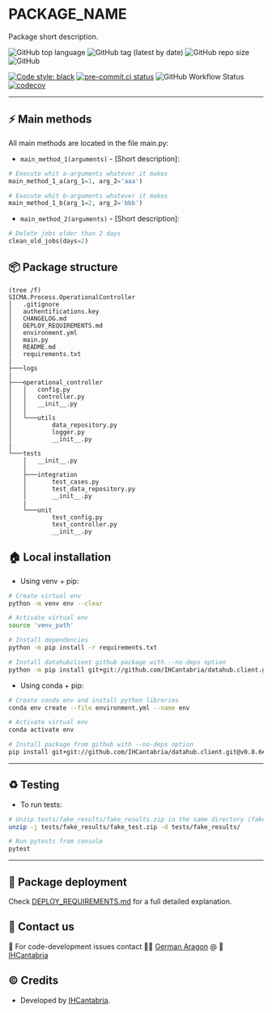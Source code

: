 
# PACKAGE_NAME
Package short description.

![GitHub top language](https://img.shields.io/github/languages/top/aragong/Python-skeleton?style=plastic)
![GitHub tag (latest by date)](https://img.shields.io/github/v/tag/aragong/Python-skeleton?label=latest%20tag&style=plastic)
![GitHub repo size](https://img.shields.io/github/repo-size/aragong/Python-skeleton?style=plastic)
![GitHub](https://img.shields.io/github/license/aragong/Python-skeleton?style=plastic)

[![Code style: black](https://img.shields.io/badge/code%20style-black-000000.svg)](https://github.com/psf/black)
[![pre-commit.ci status](https://results.pre-commit.ci/badge/github/aragong/Python-skeleton/main.svg)](https://results.pre-commit.ci/latest/github/aragong/Python-skeleton/main)
![GitHub Workflow Status](https://img.shields.io/github/workflow/status/aragong/Python-skeleton/CI?label=CI%20build&style=plastic)
[![codecov](https://codecov.io/gh/aragong/Python-skeleton/branch/main/graph/badge.svg)](https://codecov.io/gh/aragong/Python-skeleton)

---
## :zap: Main methods
All main methods are located in the file main.py:
* `main_method_1(arguments)` - [Short description]:

```python
# Execute whit a-arguments whatever it makes
main_method_1_a(arg_1=1, arg_2='aaa')

# Execute whit b-arguments whatever it makes
main_method_1_b(arg_1=2, arg_2='bbb')
```
* `main_method_2(arguments)` - [Short description]:
```python
# Delete jobs older than 2 days
clean_old_jobs(days=2)
```

## :package: Package structure
````
(tree /f)
SICMA.Process.OperationalController
│   .gitignore
│   authentifications.key
│   CHANGELOG.md
│   DEPLOY_REQUIREMENTS.md
│   environment.yml
│   main.py
│   README.md
│   requirements.txt
|
├───logs
|
├───operational_controller
│   │   config.py
│   │   controller.py
│   │   __init__.py
│   │
│   └───utils
│           data_repository.py
│           logger.py
│           __init__.py
|
└───tests
    │   __init__.py
    │
    ├───integration
    │       test_cases.py
    │       test_data_repository.py
    │       __init__.py
    |
    └───unit
            test_config.py
            test_controller.py
            __init__.py

````
## :house: Local installation

* Using venv + pip:
```bash
# Create virtual env
python -m venv env --clear

# Activate virtual env
source 'venv_path'

# Install dependencies
python -m pip install -r requirements.txt

# Install datahubclient github package with --no-deps option
python -m pip install git+git://github.com/IHCantabria/datahub.client.git@v0.8.6#egg=datahubClient --no-deps
```

* Using conda + pip:
```bash
# Create conda env and install python libreries
conda env create --file environment.yml --name env

# Activate virtual env
conda activate env

# Install package from github with --no-deps option
pip install git+git://github.com/IHCantabria/datahub.client.git@v0.8.6#egg=datahubClient --no-deps

```
---
## :recycle: Testing
* To run tests:
```bash
# Unzip tests/fake_results/fake_results.zip in the same directory (fake_inputs/) and run pytest
unzip -j tests/fake_results/fake_test.zip -d tests/fake_results/

# Run pytests from console
pytest
```
---

## :rocket: Package deployment
Check [DEPLOY_REQUIREMENTS.md](https://github.com/IHCantabria/SICMA.Process.OperationalController/blob/main/DEPLOY_REQUIREMENTS.md) for a full detailed explanation.

## :incoming_envelope: Contact us

:snake: For code-development issues contact :man_technologist: [German Aragon](https://ihcantabria.com/en/directorio-personal/investigador/german-aragon/) @ :office: [IHCantabria](https://github.com/IHCantabria)


## :copyright: Credits

*  Developed by [IHCantabria](https://github.com/IHCantabria).
